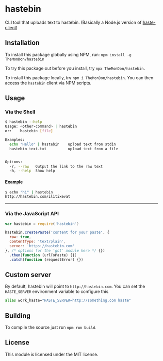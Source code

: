 # hastebin

CLI tool that uploads text to hastebin. (Basically a Node.js version of [haste-client](https://github.com/seejohnrun/haste-client))

## Installation

To install this package globally using NPM, run:
`npm install -g TheMonDon/hastebin`

To try this package out before you install, try `npx TheMonDon/hastebin`.

To install this package locally, try `npm i TheMonDon/hastebin`. You can then access the `hastebin` client via NPM scripts.

## Usage

### Via the Shell

```sh
$ hastebin --help
Usage: <other-command> | hastebin
or:    hastebin [file]

Examples:
  echo "Hello" | hastebin    upload text from stdin
  hastebin text.txt          upload text from a file


Options:
  -r, --raw   Output the link to the raw text
  -h, --help  Show help                      
```

#### Example

```sh
$ echo "hi" | hastebin
http://hastebin.com/ilitixevat
```

---

### Via the JavaScript API

```js
var hastebin = require('hastebin')

hastebin.createPaste('content for your paste', {
  raw: true,
  contentType: 'text/plain',
  server: 'https://hastebin.com'
}, /* options for the 'got' module here */ {})
  .then(function (urlToPaste) {})
  .catch(function (requestError) {})
```

## Custom server

By default, hastebin will point to `http://hastebin.com`. You can set the `HASTE_SERVER` environment variable to configure this.

```sh
alias work_haste="HASTE_SERVER=http://something.com haste"
```

## Building

To compile the source just run `npm run build`.

## License

This module is licensed under the MIT license.
